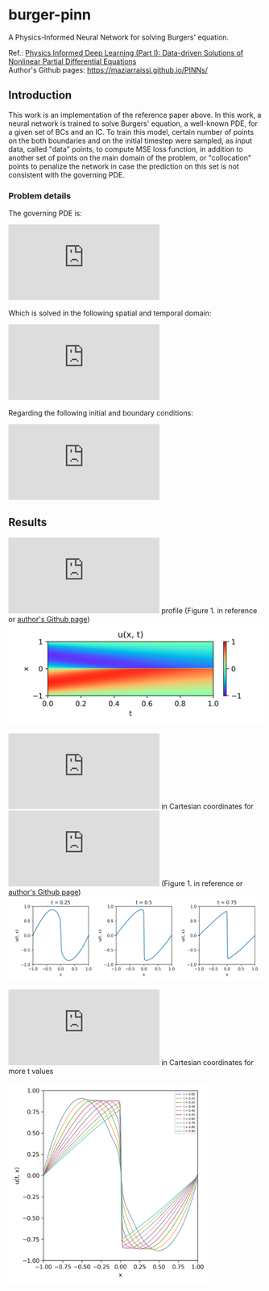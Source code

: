 # burger-pinn
A Physics-Informed Neural Network for solving Burgers' equation.

Ref.: [Physics Informed Deep Learning (Part I): Data-driven Solutions of Nonlinear Partial Differential Equations](https://arxiv.org/abs/1711.10561)  
Author's Github pages: https://maziarraissi.github.io/PINNs/

## Introduction
This work is an implementation of the reference paper above. In this work, a neural network is trained to solve Burgers' equation, a well-known PDE, for a given set of BCs and an IC. To train this model, certain number of points on the both boundaries and on the initial timestep were sampled, as input data, called "data" points, to compute MSE loss function, in addition to another set of points on the main domain of the problem, or "collocation" points to penalize the network in case the prediction on this set is not consistent with the governing PDE.

### Problem details
The governing PDE is:

![Burgers' equation](https://latex.codecogs.com/svg.latex?%5Cdpi%7B120%7D%20%5Clarge%20%5C%5C%20%5Cfrac%7B%5Cpartial%20u%7D%7B%5Cpartial%20t%7D%20&plus;%20u%5Cfrac%7B%5Cpartial%20u%7D%7B%5Cpartial%20x%7D%20-%20%28%5Cfrac%7B0.01%7D%7B%5Cpi%7D%29%5Cfrac%7B%5Cpartial%5E2%20u%7D%7B%5Cpartial%20t%5E2%7D%20%3D%200)

Which is solved in the following spatial and temporal domain:

![0<=t<=1 -1<=x<=+1](https://latex.codecogs.com/svg.latex?%5Cdpi%7B120%7D%20%5Clarge%20%5C%5C%200%5Cleq%7Bt%7D%5Cleq%7B1%7D%20%5C%20%2C%20%5C%20-1%5Cleq%7Bx%7D%5Cleq%7B&plus;1%7D)

Regarding the following initial and boundary conditions:

![ICBC](https://latex.codecogs.com/svg.latex?%5Cdpi%7B120%7D%20%5Clarge%20%5C%5Cu%280%2Cx%29%20%3D%20-sin%28%5Cpi%7Bx%7D%29%20%5C%5Cu%28t%2C&plus;1%29%3D0%5C%5C%20u%28t%2C-1%29%3D0)

## Results
![u(t, x)](https://latex.codecogs.com/svg.latex?%5Cinline%20u%28t%2C%20x%29) profile (Figure 1. in reference or [author's Github page](https://maziarraissi.github.io/assets/img/Burgers_CT_inference.png))  
![profile](https://github.com/314arhaam/burger-pinn/blob/main/graphics/u-profile.png)

![u(t, x)](https://latex.codecogs.com/svg.latex?%5Cinline%20u%28t%2C%20x%29) in Cartesian coordinates for ![](https://latex.codecogs.com/svg.latex?%5Cinline%20t%20%5Cin%20%5C%7B0.25%2C%200.5%2C%200.75%5C%7D) (Figure 1. in reference or [author's Github page](https://maziarraissi.github.io/assets/img/Burgers_CT_inference.png))  
![plots](https://github.com/314arhaam/burger-pinn/blob/main/graphics/u-vs-x.png)

![u(t, x)](https://latex.codecogs.com/svg.latex?%5Cinline%20u%28t%2C%20x%29) in Cartesian coordinates for more t values  
<p align=""center>
  <img src="https://github.com/314arhaam/burger-pinn/blob/main/graphics/u-constant-time.png?raw=true" alt="u-constant-time.png" width=400 height=400 />
</p>
